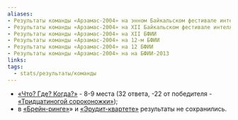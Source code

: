 ```yaml
---
aliases:
- Результаты команды «Арзамас-2004» на энном Байкальском фестивале интеллектуальных игр
- Результаты команды «Арзамас-2004» на XII Байкальском фестивале интеллектуальных игр
- Результаты команды «Арзамас-2004» на XII БФИИ
- Результаты команды «Арзамас-2004» на 12-м БФИИ
- Результаты команды «Арзамас-2004» на 12 БФИИ
- Результаты команды «Арзамас-2004» на на БФИИ-2013
links: 
tags:
  - stats/результаты/команды
---
```

* [«Что? Где? Когда?»](maingame-12-2013.md) - 8-9 места (32 ответа, -22 от победителя - [«Тридцатиногой сороконожки»](tridtsatinogaya_sorokonozhka-12-2013));
* в [«Брейн-ринге»](speedgame-12-2013.md)» и [«Эрудит-квартете»](quartet-12-2013.md) результаты не сохранились.
